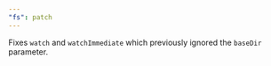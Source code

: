 ```yaml
---
"fs": patch
---
```


Fixes `watch` and `watchImmediate` which previously ignored the `baseDir` parameter.
